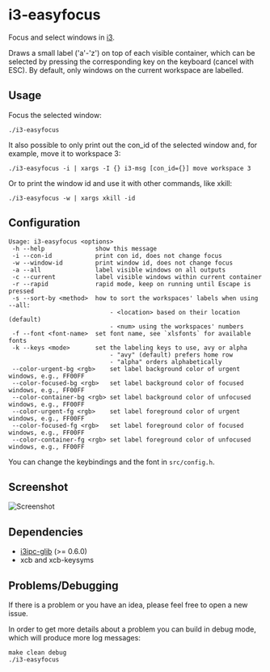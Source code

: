 # i3-easyfocus

Focus and select windows in [i3](https://github.com/i3/i3).

Draws a small label ('a'-'z') on top of each visible container, which can be selected by pressing the corresponding key on the keyboard (cancel with ESC). By default, only windows on the current workspace are labelled.

## Usage

Focus the selected window:

```shell
./i3-easyfocus
```

It also possible to only print out the con_id of the selected window and, for example, move it to workspace 3:

```shell
./i3-easyfocus -i | xargs -I {} i3-msg [con_id={}] move workspace 3
```

Or to print the window id and use it with other commands, like xkill:
```shell
./i3-easyfocus -w | xargs xkill -id
```

## Configuration

```
Usage: i3-easyfocus <options>
 -h --help              show this message
 -i --con-id            print con id, does not change focus
 -w --window-id         print window id, does not change focus
 -a --all               label visible windows on all outputs
 -c --current           label visible windows within current container
 -r --rapid             rapid mode, keep on running until Escape is pressed
 -s --sort-by <method>  how to sort the workspaces' labels when using --all:
                            - <location> based on their location (default)
                            - <num> using the workspaces' numbers
 -f --font <font-name>  set font name, see `xlsfonts` for available fonts
 -k --keys <mode>       set the labeling keys to use, avy or alpha
                            - "avy" (default) prefers home row
                            - "alpha" orders alphabetically
 --color-urgent-bg <rgb>    set label background color of urgent windows, e.g., FF00FF
 --color-focused-bg <rgb>   set label background color of focused windows, e.g., FF00FF
 --color-container-bg <rgb> set label background color of unfocused windows, e.g., FF00FF
 --color-urgent-fg <rgb>    set label foreground color of urgent windows, e.g., FF00FF
 --color-focused-fg <rgb>   set label foreground color of focused windows, e.g., FF00FF
 --color-container-fg <rgb> set label foreground color of unfocused windows, e.g., FF00FF
```

You can change the keybindings and the font in ```src/config.h```.

## Screenshot

![Screenshot](screenshot.png)

## Dependencies

* [i3ipc-glib](https://github.com/acrisci/i3ipc-glib) (>= 0.6.0)
* xcb and xcb-keysyms

## Problems/Debugging

If there is a problem or you have an idea, please feel free to open a new issue.

In order to get more details about a problem you can build in debug mode, which will produce more log messages:
```
make clean debug
./i3-easyfocus
```
